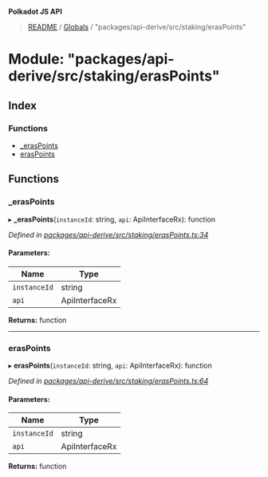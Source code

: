 **Polkadot JS API**

> [README](../README.md) / [Globals](../globals.md) / "packages/api-derive/src/staking/erasPoints"

# Module: "packages/api-derive/src/staking/erasPoints"

## Index

### Functions

* [\_erasPoints](_packages_api_derive_src_staking_eraspoints_.md#_eraspoints)
* [erasPoints](_packages_api_derive_src_staking_eraspoints_.md#eraspoints)

## Functions

### \_erasPoints

▸ **_erasPoints**(`instanceId`: string, `api`: ApiInterfaceRx): function

*Defined in [packages/api-derive/src/staking/erasPoints.ts:34](https://github.com/polkadot-js/api/blob/33c161f87/packages/api-derive/src/staking/erasPoints.ts#L34)*

#### Parameters:

Name | Type |
------ | ------ |
`instanceId` | string |
`api` | ApiInterfaceRx |

**Returns:** function

___

### erasPoints

▸ **erasPoints**(`instanceId`: string, `api`: ApiInterfaceRx): function

*Defined in [packages/api-derive/src/staking/erasPoints.ts:64](https://github.com/polkadot-js/api/blob/33c161f87/packages/api-derive/src/staking/erasPoints.ts#L64)*

#### Parameters:

Name | Type |
------ | ------ |
`instanceId` | string |
`api` | ApiInterfaceRx |

**Returns:** function
